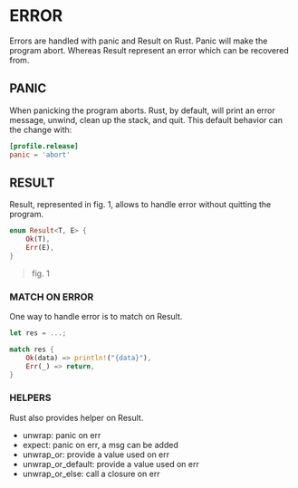 # ERROR

Errors are handled with panic and Result on Rust.
Panic will make the program abort.
Whereas Result represent an error which can be recovered from.

## PANIC

When panicking the program aborts.
Rust, by default, will print an error message, unwind, clean up the stack, and quit.
This default behavior can the change with:
```Cargo.toml
[profile.release]
panic = 'abort'
```

## RESULT

Result, represented in fig. 1, allows to handle error without quitting the program.

```rust
enum Result<T, E> {
    Ok(T),
    Err(E),
}
```
> fig. 1

### MATCH ON ERROR

One way to handle error is to match on Result.

```rust
let res = ...;

match res {
    Ok(data) => println!("{data}"),
    Err(_) => return,
}
```

### HELPERS

Rust also provides helper on Result.

- unwrap: panic on err
- expect: panic on err, a msg can be added
- unwrap_or: provide a value used on err
- unwrap_or_default: provide a value used on err
- unwrap_or_else: call a closure on err
